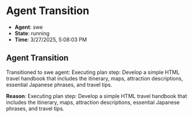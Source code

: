 # Agent Transition

- **Agent**: swe
- **State**: running
- **Time**: 3/27/2025, 5:08:03 PM

## Agent Transition

Transitioned to swe agent: Executing plan step: Develop a simple HTML travel handbook that includes the itinerary, maps, attraction descriptions, essential Japanese phrases, and travel tips.

**Reason**: Executing plan step: Develop a simple HTML travel handbook that includes the itinerary, maps, attraction descriptions, essential Japanese phrases, and travel tips.

